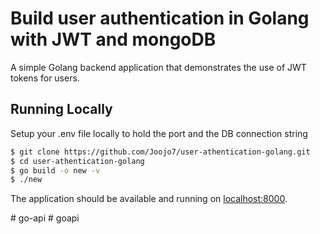 # Build user authentication in Golang with JWT and mongoDB

A simple Golang backend application that demonstrates the use of JWT tokens for users.


## Running Locally

Setup your .env file locally to hold the port and the DB connection string

```sh
$ git clone https://github.com/Joojo7/user-athentication-golang.git
$ cd user-athentication-golang
$ go build -o new -v 
$ ./new
```

The application should be available and running on [localhost:8000](http://localhost:8000/).

#   g o - a p i  
 #   g o a p i  
 